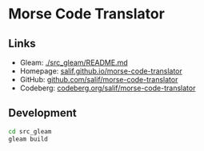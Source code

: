 # Morse Code Translator

## Links

* Gleam: [./src_gleam/README.md](./src_gleam/README.md)
* Homepage: [salif.github.io/morse-code-translator](https://salif.github.io/morse-code-translator/)
* GitHub: [github.com/salif/morse-code-translator](https://github.com/salif/morse-code-translator)
* Codeberg: [codeberg.org/salif/morse-code-translator](https://codeberg.org/salif/morse-code-translator)

## Development

```sh
cd src_gleam
gleam build
```
